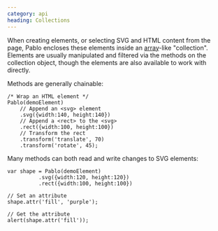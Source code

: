 ```yaml
--- 
category: api
heading: Collections
---
```


When creating elements, or selecting SVG and HTML content from the page, Pablo encloses these elements inside an [array][array]-like "collection". Elements are usually manipulated and filtered via the methods on the collection object, though the elements are also available to work with directly.

Methods are generally chainable:

    /* Wrap an HTML element */
    Pablo(demoElement)
        // Append an <svg> element
        .svg({width:140, height:140})
        // Append a <rect> to the <svg>
        .rect({width:100, height:100})
        // Transform the rect
        .transform('translate', 70)
        .transform('rotate', 45);


Many methods can both read and write changes to SVG elements:

    var shape = Pablo(demoElement)
              .svg({width:120, height:120})
              .rect({width:100, height:100})

    // Set an attribute
    shape.attr('fill', 'purple');

    // Get the attribute
    alert(shape.attr('fill'));


[array]: https://developer.mozilla.org/en-US/docs/Web/JavaScript/Reference/Global_Objects/Array
